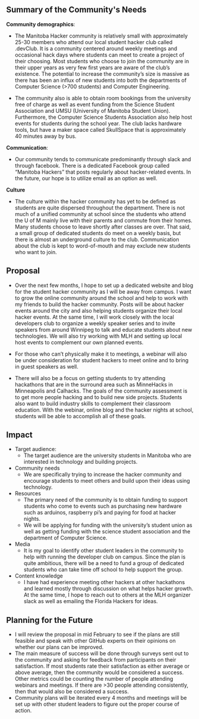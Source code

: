 
## Summary of the Community's Needs

**Community demographics**: 

* The Manitoba Hacker community is relatively small with approximately 25-30 members who attend our local student hacker club called .devClub. It is a community centered around weekly meetings and occasional hack days where students can meet to create a project of their choosing. Most students who choose to join the community are in their upper years as very few first years are aware of the club’s existence. The potential to increase the community’s size is massive as there has been an influx of new students into both the departments of Computer Science (>700 students) and Computer Engineering.

* The community also is able to obtain room bookings from the university free of charge as well as event funding from the Science Student Association and UMSU (University of Manitoba Student Union). Furthermore, the Computer Science Students Association also help host events for students during the school year. The club lacks hardware tools, but have a maker space called SkullSpace that is approximately 40 minutes away by bus. 


 **Communication**: 
 * Our community tends to communicate predominantly through slack and through facebook. There is a dedicated Facebook group called “Manitoba Hackers” that posts regularly about hacker-related events. In the future, our hope is to utilize email as an option as well. 

 **Culture**
* The culture within the hacker community has yet to be defined as students are quite dispersed throughout the department. There is not much of a unified community at school since the students who attend the U of M mainly live with their parents and commute from their homes. Many students choose to leave shortly after classes are over. That said, a small group of dedicated students do meet on a weekly basis, but there is almost an underground culture to the club. Communication about the club is kept to word-of-mouth and may exclude new students who want to join. 


## Proposal

* Over the next few months, I hope to set up a dedicated website and blog for the student hacker community as I will be away from campus. I want to grow the online community around the school and help to work with my friends to build the hacker community. Posts will be about hacker events around the city and also helping students organize their local hacker events. At the same time, I will work closely with the local developers club to organize a weekly speaker series and to invite speakers from around Winnipeg to talk and educate students about new technologies. We will also try working with MLH and setting up local host events to complement our own planned events. 


* For those who can’t physically make it to meetings, a webinar will also be under consideration for student hackers to meet online and to bring in guest speakers as well.  

* There will also be a focus on getting students to try attending hackathons that are in the surround area such as MinneHacks in Minneapolis and Calhacks. 
The goals of the community assessment is to get more people hacking and to build new side projects. Students also want to build industry skills to complement their classroom education. With the webinar, online blog and the hacker nights at school, students will be able to accomplish all of these goals.



## Impact
- Target audience:
  - The target audience are the university students in Manitoba who are interested in technology and building projects. 
- Community needs
  - We are specifically trying to increase the hacker community and encourage students to meet others and build upon their ideas using technology. 
- Resources
  - The primary need of the community is to obtain funding to support students who come to events such as purchasing new hardware such as arduinos, raspberry pi’s and paying for food at hacker nights. 
  - We will be applying for funding with the university’s student union as well as getting funding with the science student association and the department of Computer Science. 
- Media
  - It is my goal to identify other student leaders in the community to help with running the developer club on campus. Since the plan is quite ambitious, there will be a need to fund a group of dedicated students who can take time off school to help support the group. 
- Content knowledge
  - I have had experience meeting other hackers at other hackathons and learned mostly through discussion on what helps hacker growth. At the same time, I hope to reach out to others at the MLH organizer slack as well as emailing the Florida Hackers for ideas. 
  

## Planning for the Future
- I will review the proposal in mid February to see if the plans are still feasible and speak with other GitHub experts on their opinions on whether our plans can be improved. 
- The main measure of success will be done through surveys sent out to the community and asking for feedback from participants on their satisfaction. If most students rate their satisfaction as either average or above average, then the community would be considered a success. Other metrics could be counting the number of people attending webinars and meetings. If there are >30 people attending consistently, then that would also be considered a success. 
- Community plans will be iterated every 4 months and meetings will be set up with other student leaders to figure out the proper course of action. 

